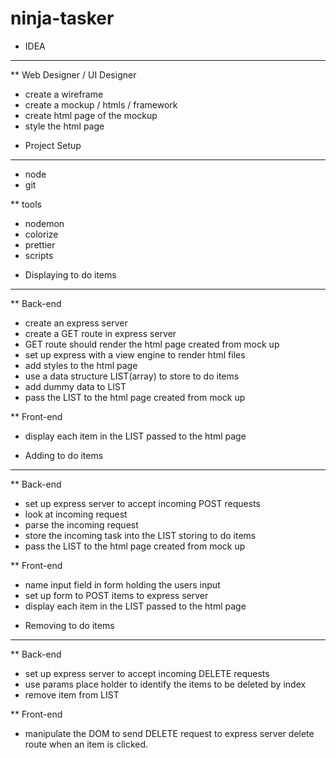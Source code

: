 # ninja-tasker

* IDEA
----------------------
** Web Designer / UI Designer
- create a wireframe 
- create a mockup / htmls / framework
- create html page of the mockup
- style the html page


* Project Setup
----------------------
- node
- git

** tools
- nodemon
- colorize
- prettier
- scripts



* Displaying to do items
----------------------
** Back-end
- create an express server 
- create a GET route in express server 
- GET route should render the html page created from mock up 
- set up express with a view engine to render html files
- add styles to the html page
- use a data structure LIST(array) to store to do items
- add dummy data to LIST
- pass the LIST to the html page created from mock up

** Front-end
- display each item in the LIST passed to the html page



* Adding to do items
----------------------
** Back-end
- set up express server to accept incoming POST requests
- look at incoming request
- parse the incoming request
- store the incoming task into the LIST storing to do items
- pass the LIST to the html page created from mock up

** Front-end
- name input field in form holding the users input
- set up form to POST items to express server
- display each item in the LIST passed to the html page




* Removing to do items
----------------------
** Back-end
- set up express server to accept incoming DELETE requests
- use params place holder to identify the items to be deleted by index
- remove item from LIST

** Front-end
- manipulate the DOM to send DELETE request to express server delete route when an item is clicked.

